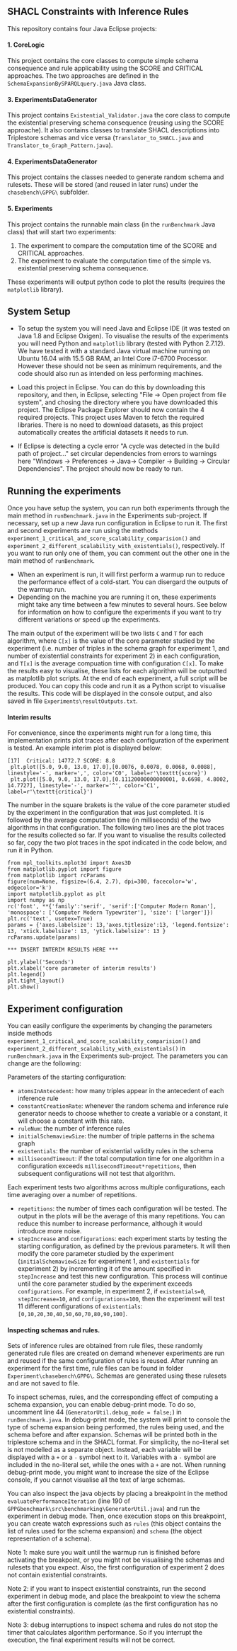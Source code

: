 ## SHACL Constraints with Inference Rules

This repository contains four Java Eclipse projects:

#### 1. CoreLogic

This project contains the core classes to compute simple schema consequence and rule applicability using the SCORE and CRITICAL approaches. The two approaches are defined in the `SchemaExpansionBySPARQLquery.java` Java class.

#### 3. ExperimentsDataGenerator

This project contains `Existential_Validator.java` the core class to compute the existential preserving schema consequence (reusing using the SCORE approache). 
It also contains classes to translate SHACL descriptions into Triplestore schemas and vice versa (`Translator_to_SHACL.java` and `Translator_to_Graph_Pattern.java`). 

#### 4. ExperimentsDataGenerator

This project contains the classes needed to generate random schema and rulesets. These will be stored (and reused in later runs) under the `chasebench\GPPG\` subfolder.

#### 5. Experiments

This project contains the runnable main class (in the `runBenchmark` Java class) that will start two experiments:

1. The experiment to compare the computation time of the SCORE and CRITICAL approaches.
2. The experiment to evaluate the computation time of the simple vs. existential preserving schema consequence.

These experiments will output python code to plot the results (requires the `matplotlib` library).

## System Setup

* To setup the system you will need Java and Eclipse IDE (it was tested on Java 1.8 and Eclipse Oxigen). To visualise the results of the experiments you will need Python and `matplotlib` library (tested with Python 2.7.12). We have tested it with a standard Java virtual machine running on Ubuntu 16.04 with 15.5 GB RAM, an Intel Core i7-6700 Processor. However these should not be seen as minimum requirements, and the code should also run as intended on less performing machines.

* Load this project in Eclipse. You can do this by downloading this repository, and then, in Eclipse, selecting "File -> Open project from file system", and chosing the directory where you have downloaded this project. The Eclipse Package Explorer should now contain the 4 required projects. This project uses Maven to fetch the required libraries. There is no need to download datasets, as this project automatically creates the artificial datasets it needs to run.

* If Eclipse is detecting a cycle error "A cycle was detected in the build path of project..." set circular dependencies from errors to warnings here "Windows -> Preferences -> Java-> Compiler -> Building -> Circular Dependencies". The project should now be ready to run.

## Running the experiments

Once you have setup the system, you can run both experiments through the main method in `runBenchmark.java` in the Experiments sub-project. If necessary, set up a new Java run configuration in Eclipse to run it. The first and second experiments are run using the methods `experiment_1_critical_and_score_scalability_comparision()` and `experiment_2_different_scalability_with_existentials()`, respectively. If you want to run only one of them, you can comment out the other one in the main method of `runBenchmark`. 

* When an experiment is run, it will first perform a warmup run to reduce the performance effect of a cold-start. You can disergard the outputs of the warmup run. 
* Depending on the machine you are running it on, these experiments might take any time between a few minutes to several hours. See below for information on how to configure the experiments if you want to try different variations or speed up the experiments.

The main output of the experiment will be two lists `C` and `T` for each algorithm, where `C[x]` is the value of the core parameter studied by the experiment (i.e. number of triples in the schema graph for experiment 1, and number of existential constraints for experiment 2) in each configuration, and `T[x]` is the average compuation time with configuration `C[x]`.
To make the results easy to visualise, these lists for each algorithm will be outputted as matplotlib plot scripts. At the end of each experiment, a full script will be produced. You can copy this code and run it as a Python script to visualise the results. This code will be displayed in the console output, and also saved in file `Experiments\resultOutputs.txt`.


#### Interim results

For convenience, since the experiments might run for a long time, this implementation prints plot traces after each configuration of the experiment is tested. An example interim plot is displayed below:

```
[17]  Critical: 14772.7 SCORE: 8.8
 plt.plot([5.0, 9.0, 13.0, 17.0],[0.0076, 0.0078, 0.0068, 0.0088], linestyle='-', marker=',', color='C0', label=r'\texttt{score}')
 plt.plot([5.0, 9.0, 13.0, 17.0],[0.11120000000000001, 0.6698, 4.8002, 14.7727], linestyle='-', marker='^', color='C1', label=r'\texttt{critical}')
```

The number in the square brakets is the value of the core parameter studied by the experiment in the configuration that was just completed. It is followed by the average computation time (in milliseconds) of the two algorithms in that configuration. The following two lines are the plot traces for the results collected so far. If you want to visualise the results collected so far, copy the two plot traces in the spot indicated in the code below, and run it in Python.


```
from mpl_toolkits.mplot3d import Axes3D
from matplotlib.pyplot import figure
from matplotlib import rcParams
figure(num=None, figsize=(6.4, 2.7), dpi=300, facecolor='w', edgecolor='k')
import matplotlib.pyplot as plt
import numpy as np
rc('font', **{'family':'serif', 'serif':['Computer Modern Roman'], 'monospace': ['Computer Modern Typewriter'], 'size': ['larger']})
plt.rc('text', usetex=True)
params = {'axes.labelsize': 13,'axes.titlesize':13, 'legend.fontsize': 13, 'xtick.labelsize': 13, 'ytick.labelsize': 13 }
rcParams.update(params)

*** INSERT INTERIM RESULTS HERE ***

plt.ylabel('Seconds')
plt.xlabel('core parameter of interim results')
plt.legend()
plt.tight_layout()
plt.show()
```

## Experiment configuration

You can easily configure the experiments by changing the parameters inside methods `experiment_1_critical_and_score_scalability_comparision()` and `experiment_2_different_scalability_with_existentials()` in `runBenchmark.java` in the Experiments sub-project. The parameters you can change are the following:

Parameters of the starting configuration:

* `atomsInAntecedent`: how many triples appear in the antecedent of each inference rule
* `constantCreationRate`: whenever the random schema and inference rule generator needs to choose whether to create a variable or a constant, it will choose a constant with this rate.
* `ruleNum`: the number of inference rules
* `initialSchemaviewSize`: the number of triple patterns in the schema graph
* `existentials`: the number of existential validity rules in the schema
* `millisecondTimeout`: if the total computation time for one algorithm in a configuration exceeds `millisecondTimeout*repetitions`, then subsequent configurations will not test that algorithm.

Each experiment tests two algorithms across multiple configurations, each time averaging over a number of repetitions.

* `repetitions`: the number of times each configuration will be tested. The output in the plots will be the average of this many repetitions. You can reduce this number to increase performance, although it would introduce more noise. 
* `stepIncrease` and `configurations`: each experiment starts by testing the starting configuration, as defined by the previous parameters. It will then modify the core parameter studied by the experiment (`initialSchemaviewSize` for experiment 1, and `existentials` for experiment 2) by incrementing it of the amount specified in `stepIncrease` and test this new configuration. This process will continue until the core parameter studied by the experiment exceeds `configurations`. For example, in experiment 2, if `existentials=0`, `stepIncrease=10`, and `configurations=100`, then the experiment will test 11 different configurations of `existentials`: `[0,10,20,30,40,50,60,70,80,90,100]`.

#### Inspecting schemas and rules.

Sets of inference rules are obtained from rule files, these randomly generated rule files are created on demand whenever experiments are run and reused if the same configuration of rules is reused. After running an experiment for the first time, rule files can be found in folder `Experiment\chasebench\GPPG\`. Schemas are generated using these rulesets and are not saved to file.

To inspect schemas, rules, and the corresponding effect of computing a schema expansion, you can enable debug-print mode. To do so, uncomment line 44 (`GeneratorUtil.debug_mode = false;`) in `runBenchmark.java`. In debug-print mode, the system will print to console the type of schema expansion being performed, the rules being used, and the schema before and after expansion. Schemas will be printed both in the triplestore schema and in the SHACL format. For simplicity, the no-literal set is not modelled as a separate object. Instead, each variable will be displayed with a `+` or a `-` symbol next to it. Variables with a `-` symbol are included in the no-literal set, while the ones with a `+` are not. When running debug-print mode, you might want to increase the size of the Eclipse console, if you cannot visualise all the text of large schemas.

You can also inspect the java objects by placing a breakpoint in the method `evaluatePerformanceIteration` (line 190 of `GPPGbenchmark\src\benchmarking\GeneratorUtil.java`) and run the experiment in debug mode. Then, once execution stops on this breakpoint, you can create watch expressions such as `rules` (this object contains the list of rules used for the schema expansion) and `schema` (the object representation of a schema). 

Note 1: make sure you wait until the warmup run is finished before activating the breakpoint, or you might not be visualising the schemas and rulesets that you expect. Also, the first configuration of experiment 2 does not contain existential constraints.

Note 2: if you want to inspect existential constraints, run the second experiment in debug mode, and place the breakpoint to view the schema after the first configuration is complete (as the first configuration has no existential constraints).

Note 3: debug interruptions to inspect schema and rules do not stop the timer that calculates algorithm performance. So if you interrupt the execution, the final experiment results will not be correct.
